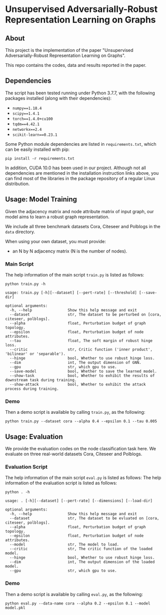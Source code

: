 Unsupervised Adversarially-Robust Representation Learning on Graphs
===============================================================================

About
-----

This project is the implementation of the paper "Unsupervised Adversarially-Robust Representation Learning on Graphs".

This repo contains the codes, data and results reported in the paper.

Dependencies
-----

The script has been tested running under Python 3.7.7, with the following packages installed (along with their dependencies):

- `numpy==1.18.4 `
- `scipy==1.4.1`
- `torch==1.4.0+cu100`
- `tqdm==4.42.1`
- `networkx==2.4`
- `scikit-learn==0.23.1`

Some Python module dependencies are listed in `requirements.txt`, which can be easily installed with pip:

```
pip install -r requirements.txt
```

In addition, CUDA 10.0 has been used in our project. Although not all dependencies are mentioned in the installation instruction links above, you can find most of the libraries in the package repository of a regular Linux distribution.


Usage: Model Training
-----
Given the adjacency matrix and node attribute matrix of input graph, our model aims to learn a robust graph representation.

We include all three benchmark datasets Cora, Citeseer and Polblogs in the ```data``` directory.

When using your own dataset, you must provide:

* an N by N adjacency matrix (N is the number of nodes).

### Main Script
The help information of the main script ```train.py``` is listed as follows:

    python train.py -h
    
    usage: train.py [-h][--dataset] [--pert-rate] [--threshold] [--save-dir]
    
    optional arguments:
      -h, --help                Show this help message and exit
      --dataset                 str, The dataset to be perturbed on [cora, citeseer, polblogs].
      --alpha                   float, Perturbation budget of graph topology.
      --epsilon                 float, Perturbation budget of node attributes.
      --tau                     float, The soft margin of robust hinge loss.
      --critic                  str, Critic function ('inner product', 'bilinear' or 'separable').
      --hinge                   bool, Whether to use robust hinge loss.
      --dim                     int, The output dimension of GNN.
      --gpu                     str, which gpu to use.
      --save-model              bool, Whether to save the learned model.
      --show-task               bool, Whether to exhibit the results of downstream task during training.
      --show-attack             bool, Whether to exhibit the attack process during training.
      
### Demo
Then a demo script is available by calling ```train.py```, as the following:

    python train.py --dataset cora --alpha 0.4 --epsilon 0.1 --tau 0.005
      

Usage: Evaluation
-----
We provide the evaluation codes on the node classification task here. 
We evaluate on three real-world datasets Cora, Citeseer and Polblogs. 

### Evaluation Script
The help information of the main script ```eval.py``` is listed as follows:
The help information of the evaluation script is listed as follows:

    python . -h
    
    usage: . [-h][--dataset] [--pert-rate] [--dimensions] [--load-dir]
    
    optional arguments:
      -h, --help                Show this help message and exit
      --dataset                 str, The dataset to be evluated on [cora, citeseer, polblogs].
      --alpha                   float, Perturbation budget of graph topology.
      --epsilon                 float, Perturbation budget of node attributes.
      --model                   str, The model to load.
      --critic                  str, The critic function of the loaded model.
      --hinge                   bool, Whether to use robust hinge loss.
      --dim                     int, The output dimension of the loaded model.
      --gpu                     str, which gpu to use.
      
### Demo
Then a demo script is available by calling ```eval.py```, as the following:

    python eval.py --data-name cora --alpha 0.2 --epsilon 0.1 --model model.pkl
      
